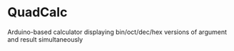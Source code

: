 # QuadCalc
Arduino-based calculator displaying bin/oct/dec/hex versions of argument and result simultaneously
